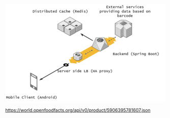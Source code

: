 ![Architecture](docs/GFS-architectue.jpg?raw=true "Application Architecture")

https://world.openfoodfacts.org/api/v0/product/5906395781607.json
